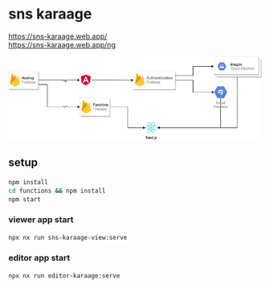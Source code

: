 # sns karaage

https://sns-karaage.web.app/  
https://sns-karaage.web.app/ng  

![apps-image](public/SNS-karaage.png)

## setup

```bash
npm install
cd functions && npm install
npm start
```

### viewer app start

```bash
npx nx run sns-karaage-view:serve
```

### editor app start

```bash
npx nx run editor-karaage:serve
```
